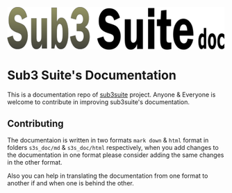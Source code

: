 <img src="s3s_doc.png" width=500/>

# Sub3 Suite's Documentation

This is a documentation repo of [sub3suite](https://github.com/3nock/sub3suite) project. Anyone & Everyone is welcome to contribute in improving
sub3suite's documentation.

## Contributing

The documentaion is written in two formats `mark down` & `html` format in folders `s3s_doc/md` & `s3s_doc/html` respectively, when you add changes to the 
documentation in one format please consider adding the same changes in the other format.

Also you can help in translating the documentation from one format to another if and when one is behind the other. 